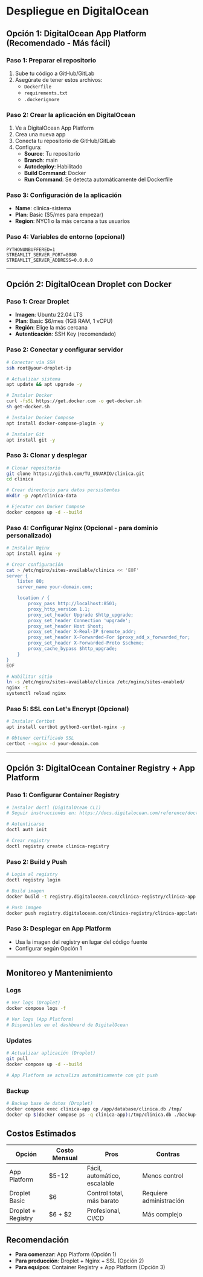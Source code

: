 # Despliegue en DigitalOcean

## Opción 1: DigitalOcean App Platform (Recomendado - Más fácil)

### Paso 1: Preparar el repositorio
1. Sube tu código a GitHub/GitLab
2. Asegúrate de tener estos archivos:
   - `Dockerfile`
   - `requirements.txt`
   - `.dockerignore`

### Paso 2: Crear la aplicación en DigitalOcean
1. Ve a DigitalOcean App Platform
2. Crea una nueva app
3. Conecta tu repositorio de GitHub/GitLab
4. Configura:
   - **Source**: Tu repositorio
   - **Branch**: main
   - **Autodeploy**: Habilitado
   - **Build Command**: Docker
   - **Run Command**: Se detecta automáticamente del Dockerfile

### Paso 3: Configuración de la aplicación
- **Name**: clinica-sistema
- **Plan**: Basic ($5/mes para empezar)
- **Region**: NYC1 o la más cercana a tus usuarios

### Paso 4: Variables de entorno (opcional)
```
PYTHONUNBUFFERED=1
STREAMLIT_SERVER_PORT=8080
STREAMLIT_SERVER_ADDRESS=0.0.0.0
```

---

## Opción 2: DigitalOcean Droplet con Docker

### Paso 1: Crear Droplet
- **Imagen**: Ubuntu 22.04 LTS
- **Plan**: Basic $6/mes (1GB RAM, 1 vCPU)
- **Región**: Elige la más cercana
- **Autenticación**: SSH Key (recomendado)

### Paso 2: Conectar y configurar servidor
```bash
# Conectar vía SSH
ssh root@your-droplet-ip

# Actualizar sistema
apt update && apt upgrade -y

# Instalar Docker
curl -fsSL https://get.docker.com -o get-docker.sh
sh get-docker.sh

# Instalar Docker Compose
apt install docker-compose-plugin -y

# Instalar Git
apt install git -y
```

### Paso 3: Clonar y desplegar
```bash
# Clonar repositorio
git clone https://github.com/TU_USUARIO/clinica.git
cd clinica

# Crear directorio para datos persistentes
mkdir -p /opt/clinica-data

# Ejecutar con Docker Compose
docker compose up -d --build
```

### Paso 4: Configurar Nginx (Opcional - para dominio personalizado)
```bash
# Instalar Nginx
apt install nginx -y

# Crear configuración
cat > /etc/nginx/sites-available/clinica << 'EOF'
server {
    listen 80;
    server_name your-domain.com;

    location / {
        proxy_pass http://localhost:8501;
        proxy_http_version 1.1;
        proxy_set_header Upgrade $http_upgrade;
        proxy_set_header Connection 'upgrade';
        proxy_set_header Host $host;
        proxy_set_header X-Real-IP $remote_addr;
        proxy_set_header X-Forwarded-For $proxy_add_x_forwarded_for;
        proxy_set_header X-Forwarded-Proto $scheme;
        proxy_cache_bypass $http_upgrade;
    }
}
EOF

# Habilitar sitio
ln -s /etc/nginx/sites-available/clinica /etc/nginx/sites-enabled/
nginx -t
systemctl reload nginx
```

### Paso 5: SSL con Let's Encrypt (Opcional)
```bash
# Instalar Certbot
apt install certbot python3-certbot-nginx -y

# Obtener certificado SSL
certbot --nginx -d your-domain.com
```

---

## Opción 3: DigitalOcean Container Registry + App Platform

### Paso 1: Configurar Container Registry
```bash
# Instalar doctl (DigitalOcean CLI)
# Seguir instrucciones en: https://docs.digitalocean.com/reference/doctl/how-to/install/

# Autenticarse
doctl auth init

# Crear registry
doctl registry create clinica-registry
```

### Paso 2: Build y Push
```bash
# Login al registry
doctl registry login

# Build imagen
docker build -t registry.digitalocean.com/clinica-registry/clinica-app:latest .

# Push imagen
docker push registry.digitalocean.com/clinica-registry/clinica-app:latest
```

### Paso 3: Desplegar en App Platform
- Usa la imagen del registry en lugar del código fuente
- Configurar según Opción 1

---

## Monitoreo y Mantenimiento

### Logs
```bash
# Ver logs (Droplet)
docker compose logs -f

# Ver logs (App Platform)
# Disponibles en el dashboard de DigitalOcean
```

### Updates
```bash
# Actualizar aplicación (Droplet)
git pull
docker compose up -d --build

# App Platform se actualiza automáticamente con git push
```

### Backup
```bash
# Backup base de datos (Droplet)
docker compose exec clinica-app cp /app/database/clinica.db /tmp/
docker cp $(docker compose ps -q clinica-app):/tmp/clinica.db ./backup-$(date +%Y%m%d).db
```

## Costos Estimados

| Opción | Costo Mensual | Pros | Contras |
|--------|---------------|------|---------|
| App Platform | $5-12 | Fácil, automático, escalable | Menos control |
| Droplet Basic | $6 | Control total, más barato | Requiere administración |
| Droplet + Registry | $6 + $2 | Profesional, CI/CD | Más complejo |

## Recomendación
- **Para comenzar**: App Platform (Opción 1)
- **Para producción**: Droplet + Nginx + SSL (Opción 2)
- **Para equipos**: Container Registry + App Platform (Opción 3)
